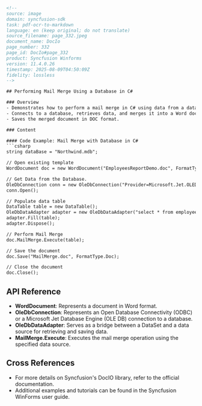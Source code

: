 ```html
<!--
source: image
domain: syncfusion-sdk
task: pdf-ocr-to-markdown
language: en (keep original; do not translate)
source_filename: page_332.jpeg
document_name: DocIo
page_number: 332
page_id: DocIo#page_332
product: Syncfusion Winforms
version: 11.4.0.26
timestamp: 2025-08-09T04:50:09Z
fidelity: lossless
-->

## Performing Mail Merge Using a Database in C#

### Overview
- Demonstrates how to perform a mail merge in C# using data from a database.
- Connects to a database, retrieves data, and merges it into a Word document template.
- Saves the merged document in DOC format.

### Content

#### Code Example: Mail Merge with Database in C#
```csharp
string dataBase = "Northwind.mdb";

// Open existing template
WordDocument doc = new WordDocument("EmployeesReportDemo.doc", FormatType.Doc);

// Get Data from the Database.
OleDbConnection conn = new OleDbConnection("Provider=Microsoft.Jet.OLEDB.4.0;Data Source=" + dataBase);
conn.Open();

// Populate data table
DataTable table = new DataTable();
OleDbDataAdapter adapter = new OleDbDataAdapter("select * from employees", conn);
adapter.Fill(table);
adapter.Dispose();

// Perform Mail Merge
doc.MailMerge.Execute(table);

// Save the document
doc.Save("MailMerge.doc", FormatType.Doc);

// Close the document
doc.Close();
```

## API Reference
- **WordDocument**: Represents a document in Word format.
- **OleDbConnection**: Represents an Open Database Connectivity (ODBC) or a Microsoft Jet Database Engine (OLE DB) connection to a database.
- **OleDbDataAdapter**: Serves as a bridge between a DataSet and a data source for retrieving and saving data.
- **MailMerge.Execute**: Executes the mail merge operation using the specified data source.

## Cross References
- For more details on Syncfusion's DocIO library, refer to the official documentation.
- Additional examples and tutorials can be found in the Syncfusion WinForms user guide.

<!-- tags: DocIO, WinForms, mail merge, C# -->
```
